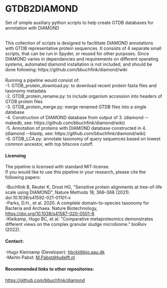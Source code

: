 # GTDB2DIAMOND
Set of simple auxiliary python scripts to help create GTDB databases for annotation with DIAMOND

<br>
This collection of scripts is designed to facillitate DIAMOND annotations with GTDB representative protein sequences. 
It consists of 4 separate small scripts, that can be run in Spyder, or reused for other purposes.
Since DIAMOND varies in dependancies and requirements on different operating systems, automated diamond installation is not included,
and should be done following: https://github.com/bbuchfink/diamond/wiki 
<br><br>
Running a pipeline would consist of:<br>
-1. GTDB_protein_download.py: to download recent protein fasta files and taxonomy metadata<br>
-2. GTDB_protein_rename.py: to include organism accession into headers of GTDB protein files <br>
-3. GTDB_protein_merge.py: merge renamed GTDB files into a single database<br>
-4. Construction of DIAMOND database from output of 3. (diamond --makedb, see: https://github.com/bbuchfink/diamond/wiki)<br>
-5. Annotation of proteins with DIAMOND database constructed in 4.  (diamond --blastp, see: https://github.com/bbuchfink/diamond/wiki)<br>
-6. GTDB_LCA.py: annotate taxonomy of query sequences based on lowest common ancestor, with top bitscore cutoff.<br>



#### Licensing

The pipeline is licensed with standard MIT-license. <br>
If you would like to use this pipeline in your research, please cite the following papers: 
      
-Buchfink B, Reuter K, Drost HG, "Sensitive protein alignments at tree-of-life scale using DIAMOND", Nature Methods 18, 366–368 (2021). doi:10.1038/s41592-021-01101-x
<br>
-Parks, D.H., et al. 2020. A complete domain-to-species taxonomy for Bacteria and Archaea. Nature Biotechnology, https://doi.org/10.1038/s41587-020-0501-8.
<br>-Kleikamp, Hugo BC, et al. "Comparative metaproteomics demonstrates different views on the complex granular sludge microbiome." bioRxiv (2022).

#### Contact:
-Hugo Kleimamp (Developer): hbckl@bio.aau.dk <br> 
-Martin Pabst: M.Pabst@tudelft.nl<br>


#### Recommended links to other repositories:
https://github.com/bbuchfink/diamond
